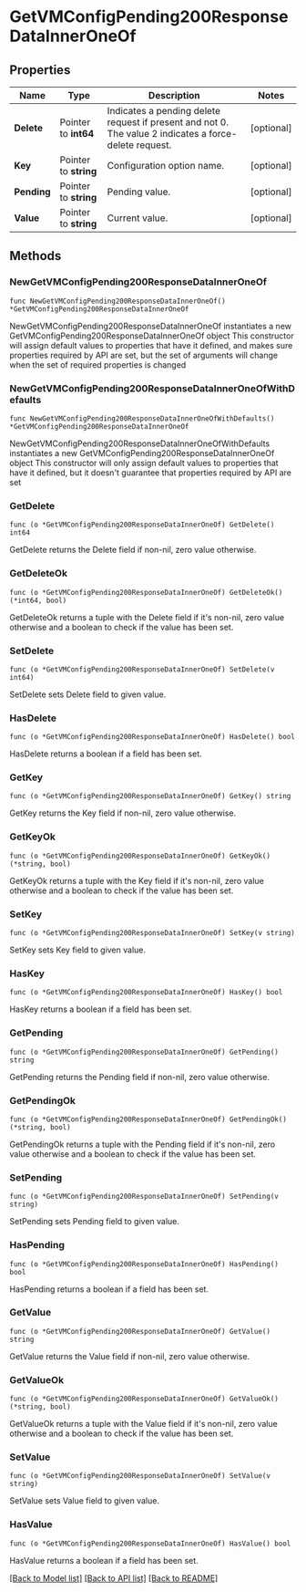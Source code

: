 # GetVMConfigPending200ResponseDataInnerOneOf

## Properties

Name | Type | Description | Notes
------------ | ------------- | ------------- | -------------
**Delete** | Pointer to **int64** | Indicates a pending delete request if present and not 0. The value 2 indicates a force-delete request. | [optional] 
**Key** | Pointer to **string** | Configuration option name. | [optional] 
**Pending** | Pointer to **string** | Pending value. | [optional] 
**Value** | Pointer to **string** | Current value. | [optional] 

## Methods

### NewGetVMConfigPending200ResponseDataInnerOneOf

`func NewGetVMConfigPending200ResponseDataInnerOneOf() *GetVMConfigPending200ResponseDataInnerOneOf`

NewGetVMConfigPending200ResponseDataInnerOneOf instantiates a new GetVMConfigPending200ResponseDataInnerOneOf object
This constructor will assign default values to properties that have it defined,
and makes sure properties required by API are set, but the set of arguments
will change when the set of required properties is changed

### NewGetVMConfigPending200ResponseDataInnerOneOfWithDefaults

`func NewGetVMConfigPending200ResponseDataInnerOneOfWithDefaults() *GetVMConfigPending200ResponseDataInnerOneOf`

NewGetVMConfigPending200ResponseDataInnerOneOfWithDefaults instantiates a new GetVMConfigPending200ResponseDataInnerOneOf object
This constructor will only assign default values to properties that have it defined,
but it doesn't guarantee that properties required by API are set

### GetDelete

`func (o *GetVMConfigPending200ResponseDataInnerOneOf) GetDelete() int64`

GetDelete returns the Delete field if non-nil, zero value otherwise.

### GetDeleteOk

`func (o *GetVMConfigPending200ResponseDataInnerOneOf) GetDeleteOk() (*int64, bool)`

GetDeleteOk returns a tuple with the Delete field if it's non-nil, zero value otherwise
and a boolean to check if the value has been set.

### SetDelete

`func (o *GetVMConfigPending200ResponseDataInnerOneOf) SetDelete(v int64)`

SetDelete sets Delete field to given value.

### HasDelete

`func (o *GetVMConfigPending200ResponseDataInnerOneOf) HasDelete() bool`

HasDelete returns a boolean if a field has been set.

### GetKey

`func (o *GetVMConfigPending200ResponseDataInnerOneOf) GetKey() string`

GetKey returns the Key field if non-nil, zero value otherwise.

### GetKeyOk

`func (o *GetVMConfigPending200ResponseDataInnerOneOf) GetKeyOk() (*string, bool)`

GetKeyOk returns a tuple with the Key field if it's non-nil, zero value otherwise
and a boolean to check if the value has been set.

### SetKey

`func (o *GetVMConfigPending200ResponseDataInnerOneOf) SetKey(v string)`

SetKey sets Key field to given value.

### HasKey

`func (o *GetVMConfigPending200ResponseDataInnerOneOf) HasKey() bool`

HasKey returns a boolean if a field has been set.

### GetPending

`func (o *GetVMConfigPending200ResponseDataInnerOneOf) GetPending() string`

GetPending returns the Pending field if non-nil, zero value otherwise.

### GetPendingOk

`func (o *GetVMConfigPending200ResponseDataInnerOneOf) GetPendingOk() (*string, bool)`

GetPendingOk returns a tuple with the Pending field if it's non-nil, zero value otherwise
and a boolean to check if the value has been set.

### SetPending

`func (o *GetVMConfigPending200ResponseDataInnerOneOf) SetPending(v string)`

SetPending sets Pending field to given value.

### HasPending

`func (o *GetVMConfigPending200ResponseDataInnerOneOf) HasPending() bool`

HasPending returns a boolean if a field has been set.

### GetValue

`func (o *GetVMConfigPending200ResponseDataInnerOneOf) GetValue() string`

GetValue returns the Value field if non-nil, zero value otherwise.

### GetValueOk

`func (o *GetVMConfigPending200ResponseDataInnerOneOf) GetValueOk() (*string, bool)`

GetValueOk returns a tuple with the Value field if it's non-nil, zero value otherwise
and a boolean to check if the value has been set.

### SetValue

`func (o *GetVMConfigPending200ResponseDataInnerOneOf) SetValue(v string)`

SetValue sets Value field to given value.

### HasValue

`func (o *GetVMConfigPending200ResponseDataInnerOneOf) HasValue() bool`

HasValue returns a boolean if a field has been set.


[[Back to Model list]](../README.md#documentation-for-models) [[Back to API list]](../README.md#documentation-for-api-endpoints) [[Back to README]](../README.md)


